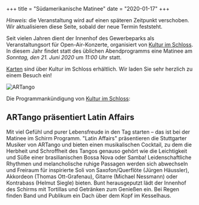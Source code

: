 +++
title = "Südamerikanische Matinee"
date = "2020-01-17"
+++

<div class="notification is-primary">
  <em>Hinweis:</em> die Veranstaltung wird auf einen späteren Zeitpunkt verschoben. Wir aktualisieren diese Seite, sobald der neue Termin feststeht.
</div>

Seit vielen Jahren dient der Innenhof des Gewerbeparks als Veranstaltungsort für Open-Air-Konzerte, organisiert von [Kultur im Schloss](https://www.kulturimschloss.de). In diesem Jahr findet statt des üblichen Abendprogramms eine Matinee am *Sonntag, den 21. Juni 2020* um *11:00 Uhr* statt. 

[Karten](https://www.kulturimschloss.de/programm/detail/article/suedamerikanische-matinee-im-schirm.html) sind über Kultur im Schloss erhältlich. Wir laden Sie sehr herzlich zu einem Besuch ein!

![ARTango](/images/aktuelles/artango.jpg)

Die Programmankündigung von [Kultur im Schloss](https://www.kulturimschloss.de):

## ARTango präsentiert Latin Affairs

Mit viel Gefühl und purer Lebensfreude in den Tag starten – das ist bei der Matinee im Schirm Programm. "Latin Affairs" präsentieren die Stuttgarter Musiker von ARTango und bieten einen musikalischen Cocktail, zu dem die Herbheit und Schroffheit des Tangos genauso gehört wie die Leichtigkeit und Süße einer brasilianischen Bossa Nova oder Samba! Leidenschaftliche Rhythmen und melancholische ruhige Passagen werden sich abwechseln und Freiraum für inspirierte Soli von Saxofon/Querflöte (Jürgen Häussler), Akkordeon (Thomas Ott-Grafenau), Gitarre (Michael Nessmann) oder Kontrabass (Helmut Siegle) bieten. Bunt herausgeputzt lädt der Innenhof des Schirms mit Tortillas und Getränken zum Genießen ein. Bei Regen finden Band und Publikum ein Dach über dem Kopf im Kesselhaus.